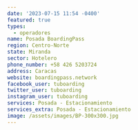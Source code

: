 ```yaml
---
date: '2023-07-15 11:54 -0400'
featured: true
types:
  - operadores
name: Posada BoardingPass
region: Centro-Norte
state: Miranda
sector: Hotelero
phone_number: +58 426 5203724
address: Caracas
website: boardingpass.network
facebook_user: tuboarding
twitter_user: tuboarding
instagram_user: tuboarding
services: Posada - Estacionamiento
services_extra: Posada - Estacionamiento
image: /assets/images/BP-300x300.jpg
---
```

